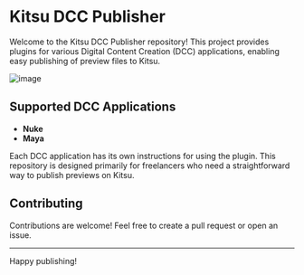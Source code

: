 # Kitsu DCC Publisher

Welcome to the Kitsu DCC Publisher repository! This project provides plugins for various Digital Content Creation (DCC) applications, enabling easy publishing of preview files to Kitsu. 

![image](https://github.com/user-attachments/assets/cfd4c73f-6e28-47a7-b6cc-fe7e1e903f48)

## Supported DCC Applications


- **Nuke**
- **Maya**

Each DCC application has its own instructions for using the plugin. This repository is designed primarily for freelancers who need a straightforward way to publish previews on Kitsu.

## Contributing

Contributions are welcome! Feel free to create a pull request or open an issue.

---

Happy publishing!
